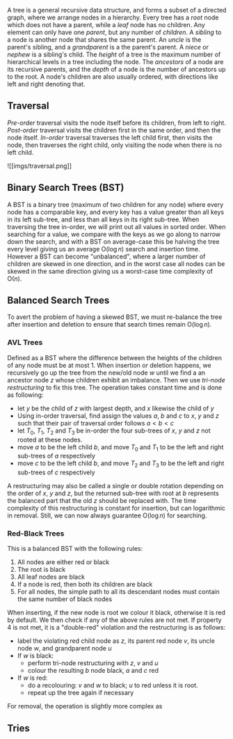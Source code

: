A tree is a general recursive data structure, and forms a subset of a directed graph, where we arrange nodes in a hierarchy. Every tree has a *root* node which does not have a parent, while a *leaf* node has no children. Any element can only have one *parent*, but any number of *children*. A *sibling* to a node is another node that shares the same parent. An *uncle* is the parent's sibling, and a *grandparent* is a the parent's parent. A *niece* or *nephew* is a sibling's child. The *height* of a tree is the maximum number of hierarchical levels in a tree including the node. The *ancestors* of a node are its recursive parents, and the *depth* of a node is the number of ancestors up to the root. A node's children are also usually ordered, with directions like left and right denoting that.

## Traversal

*Pre-order* traversal visits the node itself before its children, from left to right. *Post-order* traversal visits the children first in the same order, and then the node itself. *In-order* traversal traverses the left child first, then visits the node, then traverses the right child, only visiting the node when there is no left child.

![[imgs/traversal.png]]

## Binary Search Trees (BST)

A BST is a binary tree (maximum of two children for any node) where every node has a comparable key, and every key has a value greater than all keys in its left sub-tree, and less than all keys in its right sub-tree. When traversing the tree in-order, we will print out all values in sorted order. When searching for a value, we compare with the keys as we go along to narrow down the search, and with a BST on average-case this be halving the tree every level giving us an average O($\log{n}$) search and insertion time. However a BST can become "unbalanced", where a larger number of children are skewed in one direction, and in the worst case all nodes can be skewed in the same direction giving us a worst-case time complexity of O($n$).

## Balanced Search Trees

To avert the problem of having a skewed BST, we must re-balance the tree after insertion and deletion to ensure that search times remain O($\log{n}$).

### AVL Trees

Defined as a BST where the difference between the heights of the children of any node must be at most 1. When insertion or deletion happens, we recursively go up the tree from the new/old node $w$ until we find a an ancestor node $z$ whose children exhibit an imbalance. Then we use *tri-node restructuring* to fix this tree. The operation takes constant time and is done as following:

- let $y$ be the child of $z$ with largest depth, and $x$ likewise the child of $y$
- Using in-order traversal, find assign the values $a$, $b$ and $c$ to $x$, $y$ and $z$ such that their pair of traversal order follows $a<b<c$
- let $T_{0}$, $T_{1}$, $T_{2}$ and $T_{3}$ be in-order the four sub-trees of $x$, $y$ and $z$ not rooted at these nodes.
- move $a$ to be the left child $b$, and move $T_{0}$ and $T_{1}$ to be the left and right sub-trees of $a$ respectively
- move $c$ to be the left child $b$, and move $T_{2}$ and $T_{3}$ to be the left and right sub-trees of $c$ respectively

A restructuring may also be called a single or double rotation depending on the order of $x$, $y$ and $z$, but the returned sub-tree with root at $b$ represents the balanced part that the old $z$ should be replaced with. The time complexity of this restructuring is constant for insertion, but can logarithmic in removal. Still, we can now always guarantee O($\log{n}$) for searching.

### Red-Black Trees

This is a balanced BST with the following rules:

1. All nodes are either red or black
2. The root is black
3. All leaf nodes are black
4. If a node is red, then both its children are black
5. For all nodes, the simple path to all its descendant nodes must contain the same number of black nodes

When inserting, if the new node is root we colour it black, otherwise it is red by default. We then check if any of the above rules are not met. If property 4 is not met, it is a "double-red" violation and the restructuring is as follows:

- label the violating red child node as $z$, its parent red node $v$, its uncle node $w$, and grandparent node $u$
- If $w$ is black:
	- perform tri-node restructuring with $z$, $v$ and $u$
	- colour the resulting $b$ node black, $a$ and $c$ red
- If $w$ is red:
	- do a recolouring: $v$ and $w$ to black; $u$ to red unless it is root.
	- repeat up the tree again if necessary

For removal, the operation is slightly more complex as 

## Tries
